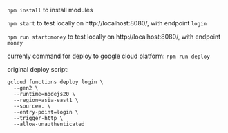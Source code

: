 `npm install` to install modules

`npm start` to test locally on http://localhost:8080/, with endpoint `login`

`npm run start:money` to test locally on http://localhost:8080/, with endpoint `money`

currenly command for deploy to google cloud platform: `npm run deploy`

original deploy script:
```
gcloud functions deploy login \
  --gen2 \
  --runtime=nodejs20 \
  --region=asia-east1 \
  --source=. \
  --entry-point=login \
  --trigger-http \
  --allow-unauthenticated
```